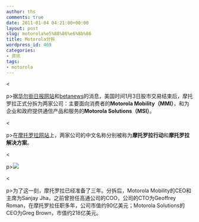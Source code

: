 ```yaml
---
author: ths
comments: true
date: 2011-01-04 04:21:00+00:00
layout: post
slug: motorola%e5%88%86%e6%8b%86
title: Motorola分拆
wordpress_id: 469
categories:
- 资讯
tags:
- motorola
---
```


<





p>据[华尔街日报网站](http://online.wsj.com/article/SB10001424052748704111504576059863418814674.html)和[betanews](http://www.betanews.com/article/Motorolas-big-split-takes-place-tomorrow/1294075392)的消息，美国时间1月3日股市交易结束后，摩托罗拉正式分拆为两家公司：主要面向消费者的**Motorola Mobility（MMI）**，和为企业和政府提供通信产品和服务的**Motorola Solutions（MSI）**。





<





p>在[摩托罗拉网站](http://www.motorola.com/staticfiles/Consumers/CLP/CN-ZH/index_CN-ZH.html)上，两家公司的中文名称分别被称为**摩托罗拉行动**和**摩托罗拉解决方案**。





<





p>![](http://articles.csdn.net/uploads/allimg/110104/58_110104073409_1.png)





<





p>为了这一刻，摩托罗拉已经准备了三年。分拆后，Motorola Mobility的CEO和主席为Sanjay Jha，之前曾担任高通公司的COO，公司的CTO为Geoffrey Roman，在摩托罗拉任职多年，公司市值约90亿美元；Motorola Solutions的CEO为Greg Brown，市值约218亿美元。



